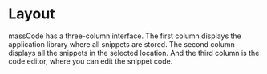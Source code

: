 # Layout

massCode has a three-column interface. The first column displays the application library where all snippets are stored. The second column displays all the snippets in the selected location. And the third column is the code editor, where you can edit the snippet code.

<img :src="withBase('/preview.png')">

<script setup>
import { withBase } from 'vitepress'
</script>
